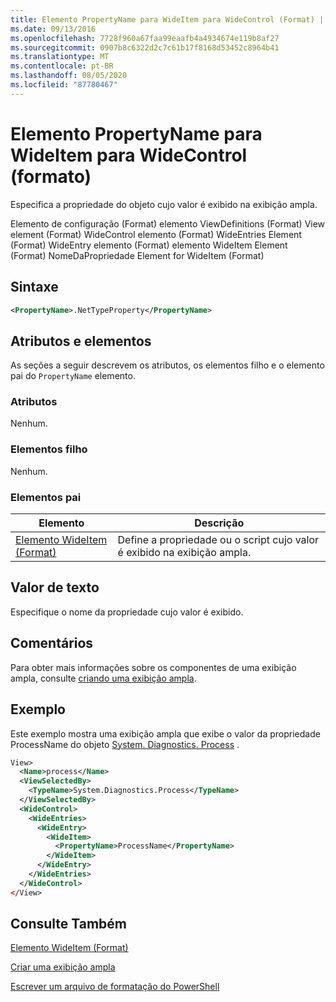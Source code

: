 ```yaml
---
title: Elemento PropertyName para WideItem para WideControl (Format) | Microsoft Docs
ms.date: 09/13/2016
ms.openlocfilehash: 7728f960a67faa99eaafb4a4934674e119b8af27
ms.sourcegitcommit: 0907b8c6322d2c7c61b17f8168d53452c8964b41
ms.translationtype: MT
ms.contentlocale: pt-BR
ms.lasthandoff: 08/05/2020
ms.locfileid: "87780467"
---
```

# <a name="propertyname-element-for-wideitem-for-widecontrol-format"></a>Elemento PropertyName para WideItem para WideControl (formato)

Especifica a propriedade do objeto cujo valor é exibido na exibição ampla.

Elemento de configuração (Format) elemento ViewDefinitions (Format) View element (Format) WideControl elemento (Format) WideEntries Element (Format) WideEntry elemento (Format) elemento WideItem Element (Format) NomeDaPropriedade Element for WideItem (Format)

## <a name="syntax"></a>Sintaxe

```xml
<PropertyName>.NetTypeProperty</PropertyName>
```

## <a name="attributes-and-elements"></a>Atributos e elementos

As seções a seguir descrevem os atributos, os elementos filho e o elemento pai do `PropertyName` elemento.

### <a name="attributes"></a>Atributos

Nenhum.

### <a name="child-elements"></a>Elementos filho

Nenhum.

### <a name="parent-elements"></a>Elementos pai

|Elemento|Descrição|
|-------------|-----------------|
|[Elemento WideItem (Format)](./wideitem-element-for-widecontrol-format.md)|Define a propriedade ou o script cujo valor é exibido na exibição ampla.|

## <a name="text-value"></a>Valor de texto

Especifique o nome da propriedade cujo valor é exibido.

## <a name="remarks"></a>Comentários

Para obter mais informações sobre os componentes de uma exibição ampla, consulte [criando uma exibição ampla](./creating-a-wide-view.md).

## <a name="example"></a>Exemplo

Este exemplo mostra uma exibição ampla que exibe o valor da propriedade ProcessName do objeto [System. Diagnostics. Process](/dotnet/api/System.Diagnostics.Process) .

```xml
View>
  <Name>process</Name>
  <ViewSelectedBy>
    <TypeName>System.Diagnostics.Process</TypeName>
  </ViewSelectedBy>
  <WideControl>
    <WideEntries>
      <WideEntry>
        <WideItem>
          <PropertyName>ProcessName</PropertyName>
        </WideItem>
      </WideEntry>
    </WideEntries>
  </WideControl>
</View>

```

## <a name="see-also"></a>Consulte Também

[Elemento WideItem (Format)](./wideitem-element-for-widecontrol-format.md)

[Criar uma exibição ampla](./creating-a-wide-view.md)

[Escrever um arquivo de formatação do PowerShell](./writing-a-powershell-formatting-file.md)
